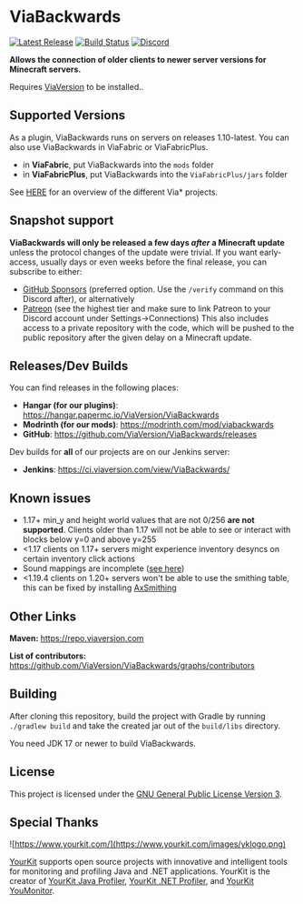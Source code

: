 # ViaBackwards

[![Latest Release](https://img.shields.io/github/v/release/ViaVersion/ViaBackwards)](https://github.com/ViaVersion/ViaBackwards/releases)
[![Build Status](https://github.com/ViaVersion/ViaBackwards/actions/workflows/gradle.yml/badge.svg?branch=master)](https://github.com/ViaVersion/ViaBackwards/actions)
[![Discord](https://img.shields.io/badge/chat-on%20discord-blue.svg)](https://viaversion.com/discord)

**Allows the connection of older clients to newer server versions for Minecraft servers.**

Requires [ViaVersion](https://hangar.papermc.io/ViaVersion/ViaVersion) to be installed..

Supported Versions
-
As a plugin, ViaBackwards runs on servers on releases 1.10-latest. You can also use ViaBackwards in ViaFabric or ViaFabricPlus.
- in **ViaFabric**, put ViaBackwards into the `mods` folder
- in **ViaFabricPlus**, put ViaBackwards into the `ViaFabricPlus/jars` folder

See [HERE](https://viaversion.com) for an overview of the different Via* projects.

Snapshot support
--------
**ViaBackwards will only be released a few days *after* a Minecraft update** unless the protocol changes of the update were trivial. If you want early-access, usually days or even weeks before the final release, you can subscribe to either:
- [GitHub Sponsors](https://github.com/sponsors/kennytv/sponsorships?sponsor=kennytv&tier_id=385613&preview=false) (preferred option. Use the `/verify` command on this Discord after), or alternatively
- [Patreon](https://www.patreon.com/kennytv/membership) (see the highest tier and make sure to link Patreon to your Discord account under Settings->Connections)
  This also includes access to a private repository with the code, which will be pushed to the public repository after the given delay on a Minecraft update.

Releases/Dev Builds
-
You can find releases in the following places:

- **Hangar (for our plugins)**: https://hangar.papermc.io/ViaVersion/ViaBackwards
- **Modrinth (for our mods)**: https://modrinth.com/mod/viabackwards
- **GitHub**: https://github.com/ViaVersion/ViaBackwards/releases

Dev builds for **all** of our projects are on our Jenkins server:

- **Jenkins**: https://ci.viaversion.com/view/ViaBackwards/

Known issues
-

* 1.17+ min_y and height world values that are not 0/256 **are not supported**. Clients older than
  1.17 will not be able to see or interact with blocks below y=0 and above y=255
* <1.17 clients on 1.17+ servers might experience inventory desyncs on certain inventory click actions
* Sound mappings are incomplete ([see here](https://github.com/ViaVersion/ViaBackwards/issues/326))
* <1.19.4 clients on 1.20+ servers won't be able to use the smithing table, this can be fixed by
  installing [AxSmithing](https://github.com/ViaVersionAddons/AxSmithing)

Other Links
-
**Maven:** https://repo.viaversion.com

**List of contributors:** https://github.com/ViaVersion/ViaBackwards/graphs/contributors

Building
-
After cloning this repository, build the project with Gradle by running `./gradlew build` and take the created jar out
of the `build/libs` directory.

You need JDK 17 or newer to build ViaBackwards.

License
-
This project is licensed under the [GNU General Public License Version 3](LICENSE).

Special Thanks
-
![https://www.yourkit.com/](https://www.yourkit.com/images/yklogo.png)

[YourKit](https://www.yourkit.com/) supports open source projects with innovative and intelligent tools
for monitoring and profiling Java and .NET applications.
YourKit is the creator of [YourKit Java Profiler](https://www.yourkit.com/java/profiler/),
[YourKit .NET Profiler](https://www.yourkit.com/.net/profiler/),
and [YourKit YouMonitor](https://www.yourkit.com/youmonitor/).
